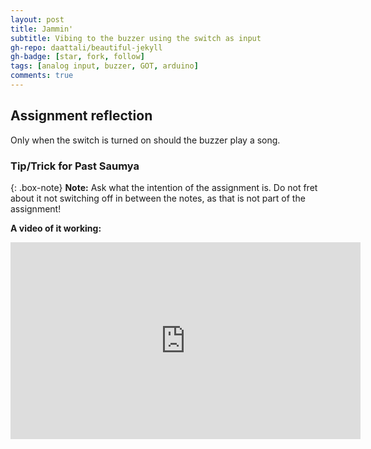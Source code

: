 ```yaml
---
layout: post
title: Jammin'
subtitle: Vibing to the buzzer using the switch as input
gh-repo: daattali/beautiful-jekyll
gh-badge: [star, fork, follow]
tags: [analog input, buzzer, GOT, arduino]
comments: true
---
```


## **Assignment reflection**
Only when the switch is turned on should the buzzer play a song. 

### Tip/Trick for Past Saumya

{: .box-note}
**Note:** Ask what the intention of the assignment is. Do not fret about it not switching off in between the notes, as that is not part of the assignment!

**A video of it working:**

<!-- blank line -->
<iframe width="560" height="315" src="https://www.youtube.com/embed/6wMsD1h5TMY" title="YouTube video player" frameborder="0" allow="accelerometer; autoplay; clipboard-write; encrypted-media; gyroscope; picture-in-picture; web-share" allowfullscreen></iframe>
<!-- blank line -->
